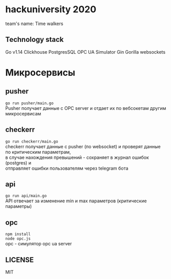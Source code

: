 # hackuniversity 2020
team's name: Time walkers

## Technology stack
Go v1.14
Clickhouse
PostgresSQL
OPC UA Simulator
Gin
Gorilla websockets

# Микросервисы
## pusher
`go run pusher/main.go` \
Pusher получает данные с OPC server и отдает их по вебсокетам другим микросервисам

## checkerr
`go run checkerr/main.go` \
checkerr получает данные с pusher (по websocket) и проверят данные по критическим параметрам, \
в случае нахождения превышений - сохраняет в журнал ошибок (postgres) и  \
отправляет ошибки пользователям через telegram бота

## api
`go run api/main.go` \
API отвечает за изменение min и max параметров (критические параметры)

## opc
`npm install` \
`node opc.js` \
opc - симулятор opc ua server

## LICENSE
MIT